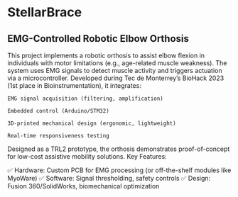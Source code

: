 # StellarBrace
## EMG-Controlled Robotic Elbow Orthosis
This project implements a robotic orthosis to assist elbow flexion in individuals with motor limitations (e.g., age-related muscle weakness). The system uses EMG signals to detect muscle activity and triggers actuation via a microcontroller. Developed during Tec de Monterrey’s BioHack 2023 (1st place in Bioinstrumentation), it integrates:

    EMG signal acquisition (filtering, amplification)

    Embedded control (Arduino/STM32)

    3D-printed mechanical design (ergonomic, lightweight)

    Real-time responsiveness testing

Designed as a TRL2 prototype, the orthosis demonstrates proof-of-concept for low-cost assistive mobility solutions.
Key Features:

✅ Hardware: Custom PCB for EMG processing (or off-the-shelf modules like MyoWare)
✅ Software: Signal thresholding, safety controls
✅ Design: Fusion 360/SolidWorks, biomechanical optimization
